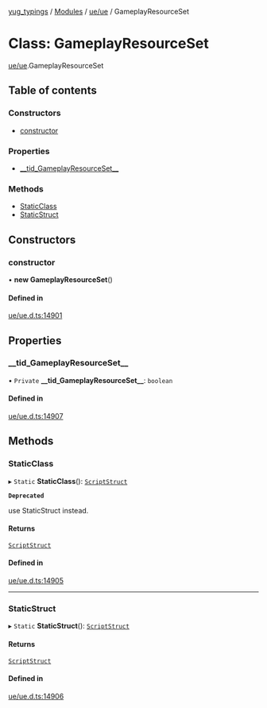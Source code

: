 [yug_typings](../README.md) / [Modules](../modules.md) / [ue/ue](../modules/ue_ue.md) / GameplayResourceSet

# Class: GameplayResourceSet

[ue/ue](../modules/ue_ue.md).GameplayResourceSet

## Table of contents

### Constructors

- [constructor](ue_ue.GameplayResourceSet.md#constructor)

### Properties

- [\_\_tid\_GameplayResourceSet\_\_](ue_ue.GameplayResourceSet.md#__tid_gameplayresourceset__)

### Methods

- [StaticClass](ue_ue.GameplayResourceSet.md#staticclass)
- [StaticStruct](ue_ue.GameplayResourceSet.md#staticstruct)

## Constructors

### constructor

• **new GameplayResourceSet**()

#### Defined in

[ue/ue.d.ts:14901](https://github.com/YugMetaverse/yug_typings/blob/b7d9b19/ue/ue.d.ts#L14901)

## Properties

### \_\_tid\_GameplayResourceSet\_\_

• `Private` **\_\_tid\_GameplayResourceSet\_\_**: `boolean`

#### Defined in

[ue/ue.d.ts:14907](https://github.com/YugMetaverse/yug_typings/blob/b7d9b19/ue/ue.d.ts#L14907)

## Methods

### StaticClass

▸ `Static` **StaticClass**(): [`ScriptStruct`](ue_ue.ScriptStruct.md)

**`Deprecated`**

use StaticStruct instead.

#### Returns

[`ScriptStruct`](ue_ue.ScriptStruct.md)

#### Defined in

[ue/ue.d.ts:14905](https://github.com/YugMetaverse/yug_typings/blob/b7d9b19/ue/ue.d.ts#L14905)

___

### StaticStruct

▸ `Static` **StaticStruct**(): [`ScriptStruct`](ue_ue.ScriptStruct.md)

#### Returns

[`ScriptStruct`](ue_ue.ScriptStruct.md)

#### Defined in

[ue/ue.d.ts:14906](https://github.com/YugMetaverse/yug_typings/blob/b7d9b19/ue/ue.d.ts#L14906)
